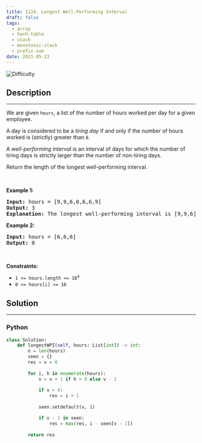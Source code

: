 ```yaml
---
title: 1124. Longest Well-Performing Interval
draft: false
tags: 
  - array
  - hash-table
  - stack
  - monotonic-stack
  - prefix-sum
date: 2021-05-23
---
```


![Difficulty](https://img.shields.io/badge/Difficulty-Medium-blue.svg)

## Description

---
<p>We are given <code>hours</code>, a list of the number of hours worked per day for a given employee.</p>

<p>A day is considered to be a <em>tiring day</em> if and only if the number of hours worked is (strictly) greater than <code>8</code>.</p>

<p>A <em>well-performing interval</em> is an interval of days for which the number of tiring days is strictly larger than the number of non-tiring days.</p>

<p>Return the length of the longest well-performing interval.</p>

<p>&nbsp;</p>
<p><strong class="example">Example 1:</strong></p>

<pre>
<strong>Input:</strong> hours = [9,9,6,0,6,6,9]
<strong>Output:</strong> 3
<strong>Explanation: </strong>The longest well-performing interval is [9,9,6].
</pre>

<p><strong class="example">Example 2:</strong></p>

<pre>
<strong>Input:</strong> hours = [6,6,6]
<strong>Output:</strong> 0
</pre>

<p>&nbsp;</p>
<p><strong>Constraints:</strong></p>

<ul>
	<li><code>1 &lt;= hours.length &lt;= 10<sup>4</sup></code></li>
	<li><code>0 &lt;= hours[i] &lt;= 16</code></li>
</ul>


## Solution

---
### Python
``` py title='longest-well-performing-interval'
class Solution:
    def longestWPI(self, hours: List[int]) -> int:
        n = len(hours)
        seen = {}
        res = v = 0
        
        for i, h in enumerate(hours):
            v = v + 1 if h > 8 else v - 1
                        
            if v > 0:
                res = i + 1
                
            seen.setdefault(v, i)

            if v - 1 in seen:
                res = max(res, i - seen[v - 1])
        
        return res

```

